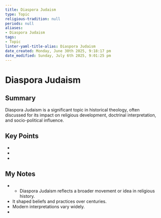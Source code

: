 ```yaml
---
title: Diaspora Judaism
type: Topic
religious-tradition: null
periods: null
aliases:
- Diaspora Judaism
tags:
- Topic
linter-yaml-title-alias: Diaspora Judaism
date_created: Monday, June 30th 2025, 9:18:17 pm
date_modified: Sunday, July 6th 2025, 9:01:25 pm
---
```


# Diaspora Judaism

## Summary
Diaspora Judaism is a significant topic in historical theology, often discussed for its impact on religious development, doctrinal interpretation, and socio-political influence.

## Key Points
- 
- 
- 

## My Notes
- - Diaspora Judaism reflects a broader movement or idea in religious history.
- It shaped beliefs and practices over centuries.
- Modern interpretations vary widely.
- 